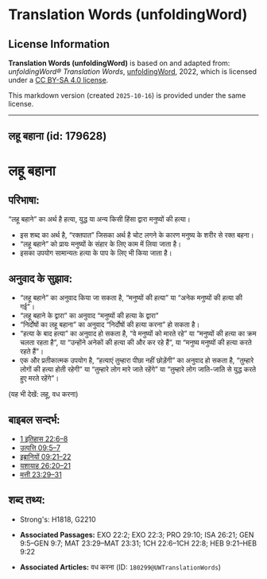 # Translation Words (unfoldingWord)

## License Information

**Translation Words (unfoldingWord)** is based on and adapted from: _unfoldingWord® Translation Words_, [unfoldingWord](https://unfoldingword.org/utw), 2022, which is licensed under a [CC BY-SA 4.0 license](https://creativecommons.org/licenses/by-sa/4.0/legalcode.en).

This markdown version (created `2025-10-16`) is provided under the same license.



--------------------------------

## लहू बहाना (id: 179628)

लहू बहाना
=========

परिभाषा:
--------

“लहू बहाने” का अर्थ है हत्या, युद्ध या अन्य किसी हिंसा द्वारा मनुष्यों की हत्या।

* इस शब्द का अर्थ है, “रक्तपात” जिसका अर्थ है चोट लगने के कारण मनुष्य के शरीर से रक्त बहना।
* “लहू बहाने” को प्रायः मनुष्यों के संहार के लिए काम में लिया जाता है।
* इसका उपयोग सामान्यतः हत्या के पाप के लिए भी किया जाता है।

अनुवाद के सुझाव:
----------------

* “लहू बहाने” का अनुवाद किया जा सकता है, “मनुष्यों की हत्या” या “अनेक मनुष्यों की हत्या की गई”।
* “लहू बहाने के द्वारा” का अनुवाद “मनुष्यों की हत्या के द्वारा”
* “निर्दोषों का लहू बहाना” का अनुवाद “निर्दोषों की हत्या करना” हो सकता है।
* “हत्या के बाद हत्या” का अनुवाद हो सकता है, “वे मनुष्यों को मारते रहे” या “मनुष्यों की हत्या का क्रम चलता रहता है”, या “उन्होंने अनेकों की हत्या की और कर रहे हैं”, या “मनुष्य मनुष्यों की हत्या करते रहते हैं”।
* एक और प्रतीकात्मक उपयोग है, “हत्याएं तुम्हारा पीछा नहीं छोड़ेंगी” का अनुवाद हो सकता है, “तुम्हारे लोगों की हत्या होती रहेगी” या “तुम्हारे लोग मारे जाते रहेंगे” या “तुम्हारे लोग जाति\-जाति से युद्ध करते हुए मरते रहेंगे”।

(यह भी देखें: लहू, वध करना)

बाइबल सन्दर्भ:
--------------

* [1 इतिहास 22:6–8](https://ref.ly/1Chr0:0)
* [उत्पत्ति 09:5–7](https://ref.ly/Gen9:5-Gen9:7)
* [इब्रानियों 09:21–22](https://ref.ly/Heb9:21-Heb9:22)
* [यशायाह 26:20–21](https://ref.ly/Isa26:20-Isa26:21)
* [मत्ती 23:29–31](https://ref.ly/Matt23:29-Matt23:31)

शब्द तथ्य:
----------

* Strong's: H1818, G2210

* **Associated Passages:** EXO 22:2; EXO 22:3; PRO 29:10; ISA 26:21; GEN 9:5–GEN 9:7; MAT 23:29–MAT 23:31; 1CH 22:6–1CH 22:8; HEB 9:21–HEB 9:22
* **Associated Articles:** वध करना (ID: `180299@UWTranslationWords`)

